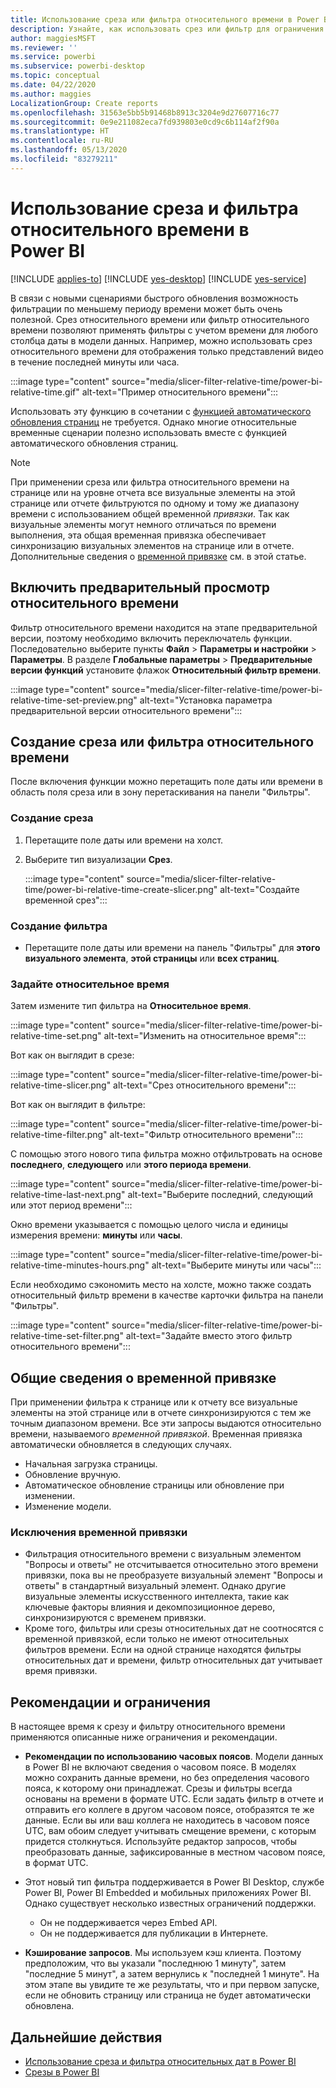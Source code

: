 ```yaml
---
title: Использование среза или фильтра относительного времени в Power BI
description: Узнайте, как использовать срез или фильтр для ограничения диапазонов относительного времени в Power BI.
author: maggiesMSFT
ms.reviewer: ''
ms.service: powerbi
ms.subservice: powerbi-desktop
ms.topic: conceptual
ms.date: 04/22/2020
ms.author: maggies
LocalizationGroup: Create reports
ms.openlocfilehash: 31563e5bb5b91468b8913c3204e9d27607716c77
ms.sourcegitcommit: 0e9e211082eca7fd939803e0cd9c6b114af2f90a
ms.translationtype: HT
ms.contentlocale: ru-RU
ms.lasthandoff: 05/13/2020
ms.locfileid: "83279211"
---
```

# <a name="use-a-relative-time-slicer-and-filter-in-power-bi"></a>Использование среза и фильтра относительного времени в Power BI

[!INCLUDE [applies-to](../includes/applies-to.md)] [!INCLUDE [yes-desktop](../includes/yes-desktop.md)] [!INCLUDE [yes-service](../includes/yes-service.md)]

В связи с новыми сценариями быстрого обновления возможность фильтрации по меньшему периоду времени может быть очень полезной. Срез относительного времени или фильтр относительного времени позволяют применять фильтры с учетом времени для любого столбца даты в модели данных. Например, можно использовать срез относительного времени для отображения только представлений видео в течение последней минуты или часа. 

:::image type="content" source="media/slicer-filter-relative-time/power-bi-relative-time.gif" alt-text="Пример относительного времени":::

Использовать эту функцию в сочетании с [функцией автоматического обновления страниц](../create-reports/desktop-automatic-page-refresh.md) не требуется. Однако многие относительные временные сценарии полезно использовать вместе с функцией автоматического обновления страниц.  

> [!NOTE]
> При применении среза или фильтра относительного времени на странице или на уровне отчета все визуальные элементы на этой странице или отчете фильтруются по одному и тому же диапазону времени с использованием общей временной *привязки*. Так как визуальные элементы могут немного отличаться по времени выполнения, эта общая временная привязка обеспечивает синхронизацию визуальных элементов на странице или в отчете. Дополнительные сведения о [временной привязке](#understanding-anchor-time) см. в этой статье.

## <a name="turn-on-relative-time-preview"></a>Включить предварительный просмотр относительного времени

Фильтр относительного времени находится на этапе предварительной версии, поэтому необходимо включить переключатель функции. Последовательно выберите пункты **Файл**  >  **Параметры и настройки**  >  **Параметры**. В разделе **Глобальные параметры** > **Предварительные версии функций** установите флажок **Относительный фильтр времени**.

:::image type="content" source="media/slicer-filter-relative-time/power-bi-relative-time-set-preview.png" alt-text="Установка параметра предварительной версии относительного времени":::

## <a name="create-a-relative-time-slicer-or-filter"></a>Создание среза или фильтра относительного времени

После включения функции можно перетащить поле даты или времени в область поля среза или в зону перетаскивания на панели "Фильтры". 

### <a name="create-a-slicer"></a>Создание среза

1. Перетащите поле даты или времени на холст.

2. Выберите тип визуализации **Срез**.

    :::image type="content" source="media/slicer-filter-relative-time/power-bi-relative-time-create-slicer.png" alt-text="Создайте временной срез":::

### <a name="create-a-filter"></a>Создание фильтра
 
- Перетащите поле даты или времени на панель "Фильтры" для **этого визуального элемента**, **этой страницы** или **всех страниц**.

### <a name="set-relative-time"></a>Задайте относительное время 

Затем измените тип фильтра на **Относительное время**.

:::image type="content" source="media/slicer-filter-relative-time/power-bi-relative-time-set.png" alt-text="Изменить на относительное время":::
 
Вот как он выглядит в срезе:

:::image type="content" source="media/slicer-filter-relative-time/power-bi-relative-time-slicer.png" alt-text="Срез относительного времени":::

Вот как он выглядит в фильтре: 

:::image type="content" source="media/slicer-filter-relative-time/power-bi-relative-time-filter.png" alt-text="Фильтр относительного времени":::
 
С помощью этого нового типа фильтра можно отфильтровать на основе **последнего**, **следующего** или **этого периода времени**. 

:::image type="content" source="media/slicer-filter-relative-time/power-bi-relative-time-last-next.png" alt-text="Выберите последний, следующий или этот период времени":::
 
Окно времени указывается с помощью целого числа и единицы измерения времени: **минуты** или **часы**.
 
:::image type="content" source="media/slicer-filter-relative-time/power-bi-relative-time-minutes-hours.png" alt-text="Выберите минуты или часы":::

Если необходимо сэкономить место на холсте, можно также создать относительный фильтр времени в качестве карточки фильтра на панели "Фильтры".

:::image type="content" source="media/slicer-filter-relative-time/power-bi-relative-time-set-filter.png" alt-text="Задайте вместо этого фильтр относительного времени":::
 
## <a name="understanding-anchor-time"></a>Общие сведения о временной привязке

При применении фильтра к странице или к отчету все визуальные элементы на этой странице или в отчете синхронизируются с тем же точным диапазоном времени. Все эти запросы выдаются относительно времени, называемого *временной привязкой*. Временная привязка автоматически обновляется в следующих случаях.

- Начальная загрузка страницы.
- Обновление вручную.
- Автоматическое обновление страницы или обновление при изменении.
- Изменение модели.

### <a name="anchor-time-exceptions"></a>Исключения временной привязки

- Фильтрация относительного времени с визуальным элементом "Вопросы и ответы" не отсчитывается относительно этого времени привязки, пока вы не преобразуете визуальный элемент "Вопросы и ответы" в стандартный визуальный элемент. Однако другие визуальные элементы искусственного интеллекта, такие как ключевые факторы влияния и декомпозиционное дерево, синхронизируются с временем привязки. 
- Кроме того, фильтры или срезы относительных дат не соотносятся с временной привязкой, если только не имеют относительных фильтров времени. Если на одной странице находятся фильтры относительных дат и времени, фильтр относительных дат учитывает время привязки.

## <a name="limitations-and-considerations"></a>Рекомендации и ограничения

В настоящее время к срезу и фильтру относительного времени применяются описанные ниже ограничения и рекомендации.

- **Рекомендации по использованию часовых поясов**. Модели данных в Power BI не включают сведения о часовом поясе. В моделях можно сохранить данные времени, но без определения часового пояса, к которому они принадлежат. Срезы и фильтры всегда основаны на времени в формате UTC. Если задать фильтр в отчете и отправить его коллеге в другом часовом поясе, отобразятся те же данные. Если вы или ваш коллега не находитесь в часовом поясе UTC, вам обоим следует учитывать смещение времени, с которым придется столкнуться. Используйте редактор запросов, чтобы преобразовать данные, зафиксированные в местном часовом поясе, в формат UTC.
- Этот новый тип фильтра поддерживается в Power BI Desktop, службе Power BI, Power BI Embedded и мобильных приложениях Power BI. Однако существует несколько известных ограничений поддержки.

    - Он не поддерживается через Embed API.
    - Он не поддерживается для публикации в Интернете.

- **Кэширование запросов**. Мы используем кэш клиента. Поэтому предположим, что вы указали "последнюю 1 минуту", затем "последние 5 минут", а затем вернулись к "последней 1 минуте". На этом этапе вы увидите те же результаты, что и при первом запуске, если не обновить страницу или страница не будет автоматически обновлена.

## <a name="next-steps"></a>Дальнейшие действия

- [Использование среза и фильтра относительных дат в Power BI](../visuals/desktop-slicer-filter-date-range.md)
- [Срезы в Power BI](../visuals/power-bi-visualization-slicers.md)
